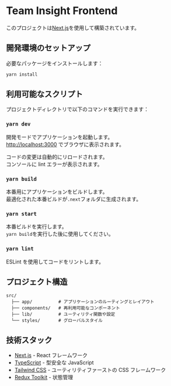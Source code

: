 # Team Insight Frontend

このプロジェクトは[Next.js](https://nextjs.org/)を使用して構築されています。

## 開発環境のセットアップ

必要なパッケージをインストールします：

```bash
yarn install
```

## 利用可能なスクリプト

プロジェクトディレクトリで以下のコマンドを実行できます：

### `yarn dev`

開発モードでアプリケーションを起動します。\
[http://localhost:3000](http://localhost:3000) でブラウザに表示されます。

コードの変更は自動的にリロードされます。\
コンソールに lint エラーが表示されます。

### `yarn build`

本番用にアプリケーションをビルドします。\
最適化された本番ビルドが`.next`フォルダに生成されます。

### `yarn start`

本番ビルドを実行します。\
`yarn build`を実行した後に使用してください。

### `yarn lint`

ESLint を使用してコードをリントします。

## プロジェクト構造

```
src/
  ├── app/          # アプリケーションのルーティングとレイアウト
  ├── components/   # 再利用可能なコンポーネント
  ├── lib/          # ユーティリティ関数や設定
  └── styles/       # グローバルスタイル
```

## 技術スタック

- [Next.js](https://nextjs.org/) - React フレームワーク
- [TypeScript](https://www.typescriptlang.org/) - 型安全な JavaScript
- [Tailwind CSS](https://tailwindcss.com/) - ユーティリティファーストの CSS フレームワーク
- [Redux Toolkit](https://redux-toolkit.js.org/) - 状態管理
